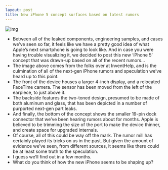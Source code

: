 ```yaml
---
layout: post
title: New iPhone 5 concept surfaces based on latest rumors
---
```

![img](http://media.idownloadblog.com/wp-content/uploads/2012/02/iPhone-5-concept.jpg)
* Between all of the leaked components, engineering samples, and cases we’ve seen so far, it feels like we have a pretty good idea of what Apple’s next smartphone is going to look like. And in case you were having trouble visualizing it, we decided to post this new ‘iPhone 5’ concept that was drawn-up based on all of the recent rumors…
* The image above comes from the folks over at InventHelp, and is the culmination of all of the next-gen iPhone rumors and speculation we’ve heard up to this point.
* The front of the device houses a larger 4-inch display, and a relocated FaceTime camera. The sensor has been moved from the left of the earpiece, to just above it.
* The backside features the two-toned design, presumed to be made of both aluminum and glass, that has been depicted in a number of purported next-gen part leaks.
* And finally, the bottom of the concept shows the smaller 19-pin dock connector that we’ve been hearing rumors about for months. Apple is believed to be trimming the size of the port to make the device thinner, and create space for upgraded internals.
* Of course, all of this could be way off the mark. The rumor mill has certainly played its tricks on us in the past. But given the amount of evidence we’ve seen, from different sources, it seems like there could be at least some truth to the speculation.
* I guess we’ll find out in a few months.
* What do you think of how the new iPhone seems to be shaping up?

